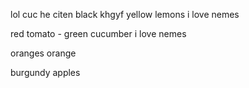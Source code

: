lol cuc he citen black khgyf
yellow lemons
i love nemes

red tomato - green cucumber
i love nemes

oranges orange



burgundy apples
